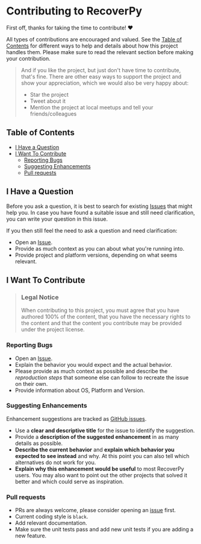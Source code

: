 <!-- omit in toc -->
# Contributing to RecoverPy

First off, thanks for taking the time to contribute! ❤️

All types of contributions are encouraged and valued. See the [Table of Contents](#table-of-contents) for different ways to help and details about how this project handles them. Please make sure to read the relevant section before making your contribution.

> And if you like the project, but just don't have time to contribute, that's fine. There are other easy ways to support the project and show your appreciation, which we would also be very happy about:
> - Star the project
> - Tweet about it
> - Mention the project at local meetups and tell your friends/colleagues

<!-- omit in toc -->
## Table of Contents

- [I Have a Question](#i-have-a-question)
- [I Want To Contribute](#i-want-to-contribute)
  - [Reporting Bugs](#reporting-bugs)
  - [Suggesting Enhancements](#suggesting-enhancements)
  - [Pull requests](#pull-requests)


## I Have a Question

Before you ask a question, it is best to search for existing [Issues](https://github.com/Shreejit2003/RecoverPy/issues) that might help you. In case you have found a suitable issue and still need clarification, you can write your question in this issue.

If you then still feel the need to ask a question and need clarification:

- Open an [Issue](https://github.com/Shreejit2003/RecoverPyissues/new).
- Provide as much context as you can about what you're running into.
- Provide project and platform versions, depending on what seems relevant.

## I Want To Contribute

> ### Legal Notice <!-- omit in toc -->
> When contributing to this project, you must agree that you have authored 100% of the content, that you have the necessary rights to the content and that the content you contribute may be provided under the project license.

### Reporting Bugs


- Open an [Issue](https://github.com/Shreejit2003/RecoverPy/issues/new).
- Explain the behavior you would expect and the actual behavior.
- Please provide as much context as possible and describe the *reproduction steps* that someone else can follow to recreate the issue on their own.
- Provide information about OS, Platform and Version.

### Suggesting Enhancements


Enhancement suggestions are tracked as [GitHub issues](https://github.com/Shreejit2003/RecoverPy/issues).

- Use a **clear and descriptive title** for the issue to identify the suggestion.
- Provide a **description of the suggested enhancement** in as many details as possible.
- **Describe the current behavior** and **explain which behavior you expected to see instead** and why. At this point you can also tell which alternatives do not work for you.
- **Explain why this enhancement would be useful** to most RecoverPy users. You may also want to point out the other projects that solved it better and which could serve as inspiration.

### Pull requests

- PRs are always welcome, please consider opening an [issue](https://github.com/Shreejit2003/RecoverPy/issues/new) first.
- Current coding style is `black`.
- Add relevant documentation.
- Make sure the unit tests pass and add new unit tests if you are adding a new feature.
